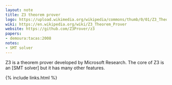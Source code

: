 ```yaml
---
layout: note
title: Z3 theorem prover
logo: https://upload.wikimedia.org/wikipedia/commons/thumb/0/01/Z3_Theorem_Prover_Logo_329x329.jpg/150px-Z3_Theorem_Prover_Logo_329x329.jpg
wiki: https://en.wikipedia.org/wiki/Z3_Theorem_Prover
website: https://github.com/Z3Prover/z3
papers:
- demoura:tacas:2008
notes:
- SMT solver
---
```


Z3 is a theorem prover developed by Microsoft Research.
The core of Z3 is an [SMT solver] but it has many other features.

{% include links.html %}
